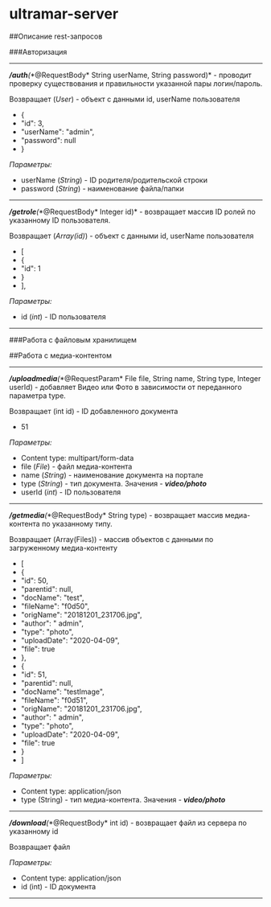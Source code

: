 # ultramar-server

##Описание rest-запросов

###Авторизация

---
***/auth**(**@RequestBody* String userName, String password)* - проводит проверку существования и правильности указанной пары логин/пароль.

Возвращает (*User*) - объект с данными id, userName пользователя

* {
* "id": 3,
* "userName": "admin",
* "password": null
* }

*Параметры:*
* userName (*String*) - ID родителя/родительской строки
* password (*String*) - наименование файла/папки

---

***/getrole**(**@RequestBody* Integer id)* - возвращает массив ID ролей по указанному ID пользователя.

Возвращает (*Array(id)*) - объект с данными id, userName пользователя

* [
*   {
* "id": 1
* }
* ],

*Параметры:*
* id (*int*) - ID пользователя

---

###Работа с файловым хранилищем

##Работа с медиа-контентом

---
***/uploadmedia**(**@RequestParam* File file, String name, String type, Integer userId) - добавляет Видео или Фото в зависимости от переданного параметра type.

Возвращает (int id) - ID добавленного документа

* 51

*Параметры:*
* Content type: multipart/form-data
* file (*File*) - файл медиа-контента 
* name (*String*) - наименование документа на портале
* type (*String*) - тип документа. Значения -  ***video/photo***
* userId (*int*) - ID пользователя

---

***/getmedia**(**@RequestBody* String type) - возвращает массив медиа-контента по указанному типу.

Возвращает (Array(Files)) - массив объектов с данными по загруженному медиа-контенту

* [
*   {
* "id": 50,
* "parentid": null,
* "docName": "test",
* "fileName": "f0d50",
* "origName": "20181201_231706.jpg",
* "author": " admin",
* "type": "photo",
* "uploadDate": "2020-04-09",
* "file": true
* },
*   {
* "id": 51,
* "parentid": null,
* "docName": "testImage",
* "fileName": "f0d51",
* "origName": "20181201_231706.jpg",
* "author": " admin",
* "type": "photo",
* "uploadDate": "2020-04-09",
* "file": true
* }
* ]

*Параметры:*
* Content type: application/json
* type (String) - тип медиа-контента. Значения - ***video/photo*** 

---

***/download**(**@RequestBody* int id) - возвращает файл из сервера по указанному id

Возвращает файл

*Параметры:*
* Content type: application/json
* id (int) - ID документа 

---
